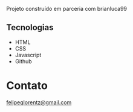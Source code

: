 
Projeto construído em parceria com brianluca99

## Tecnologias

- HTML 
- CSS
- Javascript
- Github 

# Contato 

felipeqlorentz@gmail.com


